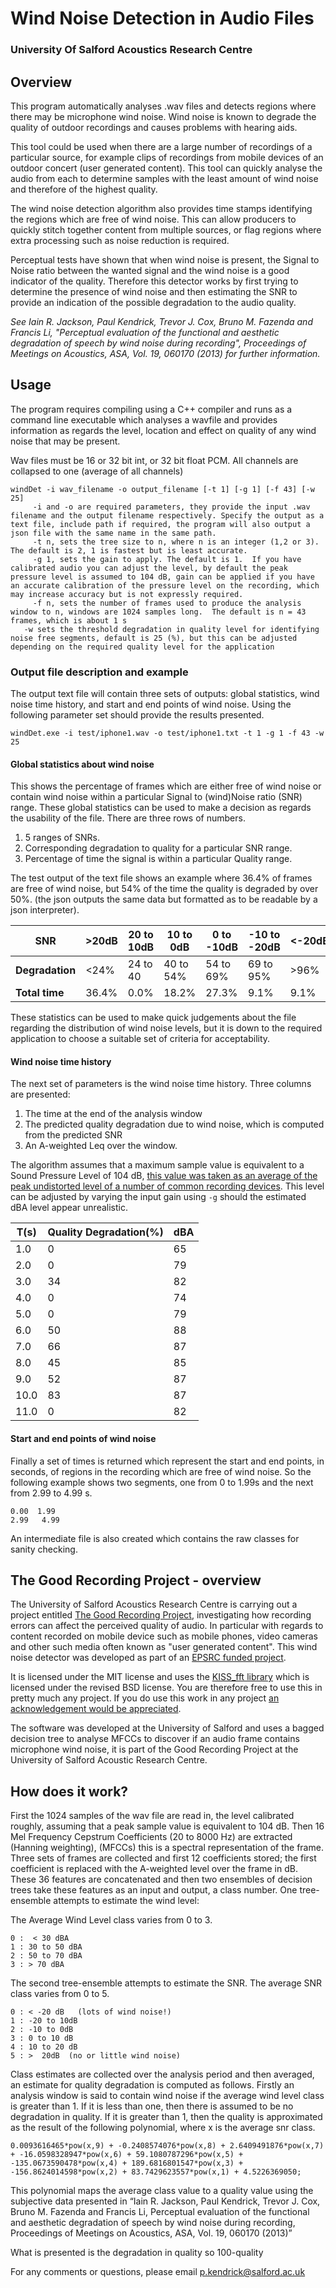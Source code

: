 # Wind Noise Detection in Audio Files
### University Of Salford Acoustics Research Centre

## Overview

This program automatically analyses .wav files and detects regions where there may be microphone wind noise.  Wind noise is known to degrade the quality of outdoor recordings and causes problems with hearing aids.  

This tool could be used when there are a large number of recordings of a particular source, for example clips of recordings from mobile devices of an outdoor concert (user generated content).  This tool can quickly analyse the audio from each to determine samples with the least amount of wind noise and therefore of the highest quality.

The wind noise detection algorithm also provides time stamps identifying the regions which are free of wind noise.  This can allow producers to quickly stitch together content from multiple sources, or flag regions where extra processing such as noise reduction is required.

Perceptual tests have shown that when wind noise is present, the Signal to Noise ratio between the wanted signal and the wind noise is a good indicator of the quality.  Therefore this detector works by first trying to determine the presence of wind noise and then estimating the SNR to provide an indication of the possible degradation to the audio quality.

_See Iain R. Jackson, Paul Kendrick, Trevor J. Cox, Bruno M. Fazenda and Francis Li, "Perceptual evaluation of the functional and aesthetic degradation of speech by wind noise during recording", Proceedings of Meetings on Acoustics, ASA, Vol. 19, 060170 (2013) for further information._


## Usage

The program requires compiling using a C++ compiler and runs as a command line executable which analyses a wavfile and provides information as regards the level, location and effect on quality of any wind noise that may be present.

Wav files must be 16 or 32 bit int, or 32 bit float PCM. All channels are collapsed to one (average of all channels)

```
windDet -i wav_filename -o output_filename [-t 1] [-g 1] [-f 43] [-w 25]
     -i and -o are required parameters, they provide the input .wav filename and the output filename respectively. Specify the output as a text file, include path if required, the program will also output a json file with the same name in the same path.
     -t n, sets the tree size to n, where n is an integer (1,2 or 3). The default is 2, 1 is fastest but is least accurate.
     -g 1, sets the gain to apply. The default is 1.  If you have calibrated audio you can adjust the level, by default the peak pressure level is assumed to 104 dB, gain can be applied if you have an accurate calibration of the pressure level on the recording, which may increase accuracy but is not expressly required.
     -f n, sets the number of frames used to produce the analysis window to n, windows are 1024 samples long.  The default is n = 43 frames, which is about 1 s
   -w sets the threshold degradation in quality level for identifying noise free segments, default is 25 (%), but this can be adjusted depending on the required quality level for the application
```
   
### Output file description and example

The output text file will contain three sets of outputs: global statistics, wind noise time history, and start and end points of wind noise. Using the following parameter set should provide the results presented.


```
windDet.exe -i test/iphone1.wav -o test/iphone1.txt -t 1 -g 1 -f 43 -w 25
```

#### Global statistics about  wind noise

This shows the percentage  of frames which are either free of wind noise or contain wind noise within a particular Signal to (wind)Noise ratio (SNR) range.  These global statistics can be used to make a decision as regards the usability of the file.  There are three rows of numbers. 

 1. 5 ranges of SNRs. 
 2. Corresponding degradation to quality for a particular SNR range.
 3. Percentage of time the signal is within a particular Quality range.
 
The test output of the text file shows an example where 36.4% of frames are free of wind noise, but 54% of the time the quality is degraded by over 50%.  (the json outputs the same data but formatted as to be readable by a json interpreter).


| SNR | >20dB | 20 to 10dB   | 10 to 0dB   | 0 to -10dB | -10 to -20dB   | <-20dB |
|--- | ----- | ---        | ---        | ---        | ---          | ---    |
| **Degradation** | <24%  | 24 to 40   | 40 to 54%   | 54 to 69%    | 69 to 95%  | >96%   |
| **Total time** | 36.4%  | 0.0%       | 18.2%       | 27.3%        | 9.1%         |  9.1%   |

These statistics can be used to make quick judgements about the file regarding the distribution of wind noise levels, but it is down to the required application to choose a suitable set of criteria for acceptability.

#### Wind noise time history

The next set of parameters is the wind noise time history.  Three columns are presented: 

 1. The time at the end of the analysis window
 2. The predicted quality degradation due to wind noise, which is computed from  the predicted SNR
 3. An A-weighted Leq over the window.  
    
The algorithm assumes that a maximum sample value is equivalent to a Sound Pressure Level of 104 dB, [this value was taken as an average of the peak undistorted level of a number of common recording devices](http://usir.salford.ac.uk/29371/1/Distortion_of_Portable_Audio_Devices.pdf). This level can be adjusted by varying the input gain using `-g` should the estimated dBA level appear unrealistic.


| T(s)  | Quality Degradation(%)  | dBA |
| ----- | -------------------------- | --- |
| 1.0 | 0           |  65 |
| 2.0 | 0           |  79 |
| 3.0 | 34            |  82 |
| 4.0 | 0           |  74 |
| 5.0 | 0           |  79 |
| 6.0 | 50            |  88 |
| 7.0 | 66            |  87 |
| 8.0 | 45            |  85 |
| 9.0 | 52            |  87 |
|10.0 | 83            |  87 |
|11.0 | 0           |  82 |

#### Start and end points of wind noise

Finally a set of times is returned which represent the start and end points, in seconds, of regions in the recording which are free of wind noise.  So the following example shows two segments, one from 0 to 1.99s and the next from 2.99 to 4.99 s.

```
0.00  1.99
2.99   4.99
```

An intermediate file is also created which contains the raw classes for sanity checking.

## The Good Recording Project - overview

The University of Salford Acoustics Research Centre is carrying out a project entitled [The Good Recording Project](http://www.goodrecording.net/), investigating how recording errors can affect the perceived quality of audio.  In particular with regards to content recorded on mobile device such as mobile phones, video cameras and other such media often known as "user generated content".  This wind noise detector was developed as part of an [EPSRC funded project](http://gow.epsrc.ac.uk/NGBOViewGrant.aspx?GrantRef=EP/J013013/1).

It is licensed under the MIT license and uses the [KISS_fft library](http://sourceforge.net/projects.kissfft/) which is licensed under the revised BSD license. You are therefore free to use this in pretty much any project.  If you do use this work in any project [an acknowledgement would be appreciated](http://www.salford.ac.uk/computing-science-engineering/subjects/acoustics-audio-and-video).

The software was developed at the University of Salford and uses a bagged decision tree to analyse MFCCs to discover if an audio frame contains microphone wind noise, it is part of the Good Recording Project at the University of Salford Acoustic Research Centre. 


## How does it work?

First the 1024 samples of the wav file are read in, the level calibrated roughly, assuming that a peak sample value is equivalent to 104 dB.  Then 16 Mel Frequency Cepstrum Coefficients (20 to 8000 Hz) are extracted (Hanning weighting), (MFCCs) this is a spectral representation of the frame.  Three sets of frames are collected and first 12 coefficients stored; the first coefficient is replaced with the A-weighted level over the frame in dB.  These 36 features are concatenated and then two ensembles of decision trees take these features as an input and output, a class number.  One tree-ensemble attempts to estimate the wind level:

The Average Wind Level class varies from 0 to 3.

```
0 :  < 30 dBA
1 : 30 to 50 dBA
2 : 50 to 70 dBA
3 : > 70 dBA
```

The second tree-ensemble attempts to estimate the SNR. The average SNR class varies from 0 to 5.

```
0 : < -20 dB   (lots of wind noise!)
1 : -20 to 10dB
2 : -10 to 0dB
3 : 0 to 10 dB
4 : 10 to 20 dB
5 : >  20dB  (no or little wind noise)
```

Class estimates are collected over the analysis period and then averaged, an estimate for quality degradation is computed as follows.  Firstly an analysis window is said to contain wind noise if the average wind level class is greater than 1. If it is less than one, then there is assumed to be no degradation in quality. If it is greater than 1, then the quality is approximated as the result of the following polynomial, where x is the average snr class.

```
0.0093616465*pow(x,9) + -0.2408574076*pow(x,8) + 2.6409491876*pow(x,7) + -16.0598328947*pow(x,6) + 59.1080787296*pow(x,5) + -135.0673590478*pow(x,4) + 189.6816801547*pow(x,3) + -156.8624014598*pow(x,2) + 83.7429623557*pow(x,1) + 4.5226369050;
```

This polynomial maps the average class value to a quality value using the subjective data presented in “Iain R. Jackson, Paul Kendrick, Trevor J. Cox, Bruno M. Fazenda and Francis Li, Perceptual evaluation of the functional and aesthetic degradation of speech by wind noise during recording, Proceedings of Meetings on Acoustics, ASA, Vol. 19, 060170 (2013)”

What is presented is the degradation in quality so 100-quality

For any comments or questions, please email p.kendrick@salford.ac.uk

